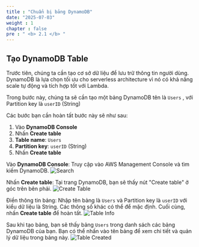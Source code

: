 ```yaml
---
title : "Chuẩn bị bảng DynamoDB"
date: "2025-07-03" 
weight : 1 
chapter : false
pre : " <b> 2.1 </b> "
---
```

## Tạo DynamoDB Table
Trước tiên, chúng ta cần tạo cơ sở dữ liệu để lưu trữ thông tin người dùng. DynamoDB là lựa chọn tối ưu cho serverless architecture vì nó có khả năng scale tự động và tích hợp tốt với Lambda.

Trong bước này, chúng ta sẽ cần tạo một bảng DynamoDB tên là `Users` , với Partition key là `userID` (String)

Các bước bạn cần hoàn tất bước này sẽ như sau:

1. Vào **DynamoDB Console**
2. Nhấn **Create table**
3. **Table name**: `Users`
4. **Partition key**: `userID` (String)
5. Nhấn **Create table**


Vào **DynamoDB Console**: Truy cập vào AWS Management Console và tìm kiếm DynamoDB.
![Search](images/2.prerequisite/SearchDynamoDB.png)

Nhấn **Create table**: Tại trang DynamoDB, bạn sẽ thấy nút "Create table" ở góc trên bên phải.
![Create Table](images/2.prerequisite/CreateTable.png)

Điền thông tin bảng: Nhập tên bảng là `Users` và Partition key là `userID` với kiểu dữ liệu là String. Các thông số khác có thể để mặc định. Cuối cùng, nhấn **Create table** để hoàn tất.
![Table Info](images/2.prerequisite/TableInfo.png)

Sau khi tạo bảng, bạn sẽ thấy bảng `Users` trong danh sách các bảng DynamoDB của bạn. Bạn có thể nhấn vào tên bảng để xem chi tiết và quản lý dữ liệu trong bảng này.
![Table Created](images/2.prerequisite/TableCreated.png)